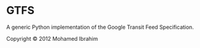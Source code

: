 GTFS
====

A generic Python implementation of the Google Transit Feed Specification.


Copyright &copy; 2012 Mohamed Ibrahim
